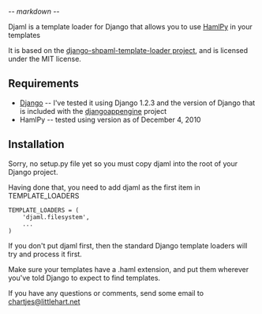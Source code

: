 -*- markdown -*-

Djaml is a template loader for Django that allows you to use [HamlPy](https://github.com/jessemiller/HamlPy) in your templates

It is based on the [django-shpaml-template-loader project](http://bitbucket.org/jiaaro/django-shpaml-template-loader),
and is licensed under the MIT license.

## Requirements

* [Django](http://www.djangoproject.org) -- I've tested it using Django 1.2.3 and the version of Django that is included with the [djangoappengine](http://www.allbuttonspressed.com/projects/djangoappengine) project
* HamlPy -- tested using version as of December 4, 2010

## Installation

Sorry, no setup.py file yet so you must copy djaml into the root of your Django project.

Having done that, you need to add djaml as the first item in TEMPLATE_LOADERS 
    
    TEMPLATE_LOADERS = (
        'djaml.filesystem',
        ...
    )

If you don't put djaml first, then the standard Django template loaders will try and process
it first.

Make sure your templates have a .haml extension, and put them wherever you've told Django
to expect to find templates.

If you have any questions or comments, send some email to chartjes@littlehart.net
